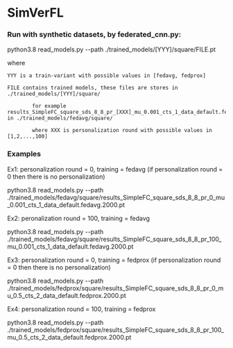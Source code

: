 # SimVerFL


### Run with synthetic datasets, by federated_cnn.py:

python3.8 read_models.py --path  ./trained_models/[YYY]/square/FILE.pt

where 
    
    YYY is a train-variant with possible values in [fedavg, fedprox]

    FILE contains trained models, these files are stores in  ./trained_models/[YYY]/square/

            for example results_SimpleFC_square_sds_8_8_pr_[XXX]_mu_0.001_cts_1_data_default.fedavg.2000.pt in ./trained_models/fedavg/square/
    
            where XXX is personalization round with possible values in [1,2,...,100]

### Examples 

Ex1: personalization round = 0, training = fedavg (if personalization round = 0 then there is no personalization)

python3.8 read_models.py --path  ./trained_models/fedavg/square/results_SimpleFC_square_sds_8_8_pr_0_mu_0.001_cts_1_data_default.fedavg.2000.pt

Ex2: peronalization round = 100, training = fedavg

python3.8 read_models.py --path  ./trained_models/fedavg/square/results_SimpleFC_square_sds_8_8_pr_100_mu_0.001_cts_1_data_default.fedavg.2000.pt



Ex3: personalization round = 0, training = fedprox (if personalization round = 0 then there is no personalization)

python3.8 read_models.py --path  ./trained_models/fedprox/square/results_SimpleFC_square_sds_8_8_pr_0_mu_0.5_cts_2_data_default.fedprox.2000.pt

Ex4: personalization round = 100, training = fedprox

python3.8 read_models.py --path  ./trained_models/fedprox/square/results_SimpleFC_square_sds_8_8_pr_100_mu_0.5_cts_2_data_default.fedprox.2000.pt
